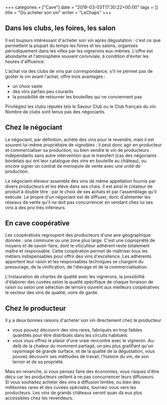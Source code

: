 +++
categories = ["Cave"]
date = "2019-03-03T17:30:22+00:00"
tags = [] 
title = "Où acheter son vin"
writer = "LeChaps"
+++

## Dans les clubs, les foires, les salon

Il est toujours intéressant d'acheter son vin après dégustation : c'est ce que permettent la plupart du temps les foires et les salons, organisés périodiquement dans les villes par les vignerons eux-mêmes. L'offre est abondante et l'atmosphère souvent conviviale, à condition d'éviter les heures d'affluence.  

L'achat via des clubs de vins par correspondance, s'il ne permet pas de goûter le vin avant l'achat, offre trois avantages :

* un choix vaste
* des vins parfais peu courants
* la possibilité de retourner les bouteilles qui ne conviennent pas

Privilégiez les clubs réputés tels le Savour Club ou le Club français du vin. Nombre de clubs sont tenus pas des négociants.

## Chez le négociant

Le négociant, par définition, achète des vins pour le revendre, mais il est souvent lui-même propriétaire de vignobles : il peut donc agir en producteur et commercialiser sa production, ou bien vendre le vin de producteurs indépendants sans autre intervention que le transfert (cas des négociants bordelais qui ont leur catalogue des vins en bouteille au château), ou encore signer un contrat de monopole de vente avec une unité de production.  

Le négociant-éleveur assemble des vins de même appellation fournis par divers producteurs et les élève dans ses chais. Il est ainsi le créateur de produit à double titre : par le choix de ses achats et par l'assemblage qu'il exécute. Le propre d'un négociant est de diffuser, donc d'alimenter les réseaux de vente qu'il ne doit pas concurrencer en vendant chez lui ses vins à des prix très inférieurs.

## En cave coopérative

Les coopératives regroupent des producteurs d'une aire géographique donnée : une commune ou une zone plus large. C'est une copropriété de moyens et de savoir-faire, dont le viticulteur adhérent reste totalement maître et responsable. Cette coopération permet de maîtriser tous les métiers indispensables pour offrir des vins d'excellence. Les adhérents apportent leur raisin et les responsables techniques se chargent du pressurage, de la vinification, de l'élevage et de la commercialisation.  

L'instauration de chartes de qualité avec les vignerons, la possibilité d'élaborer des cuvées selon la qualité spécifique de chaque livraison de raisin ou selon une sélection de terroirs ouvrent aux meilleurs coopératives le secteur des vins de qualité, voire de garde.

## Chez le producteur

Il y a deux bonnes raisons d'acheter son vin directement chez le producteur

* vous pouvez découvrir des vins rares, fabriqués en trop faibles quantités pour être distribués dans les circuits habituels
* vous vous offrez le plaisir d'une vraie rencontre avec le vigneron. Au-delà de la chaleur du momment partagé, un peu plus gratifiant qu'un rayonnage de grande surface, et de la qualité de la dégustation, vous pouvez découvrir ses méthodes de travail, l'histoire du vin, de son terroir et de sa propriété.  

Mais en revanche, si vous pensez faire des économies, vous risquez d'être décu car les producteurs veillent à ne pas concurrencer leurs diffuseurs.  
Si vous souhaitez acheter des vins à diffusion limitée, ou bien des millésimes rares et des cuvées spéciales, tournez-vous vers les producteurs. Les vins de grands châteaux seront quan dà eux plus accessibles chez les revendeurs.
